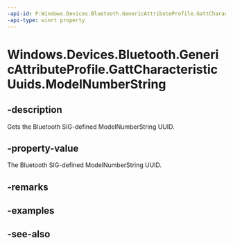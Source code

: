 ```yaml
---
-api-id: P:Windows.Devices.Bluetooth.GenericAttributeProfile.GattCharacteristicUuids.ModelNumberString
-api-type: winrt property
---
```


<!-- Property syntax
public System.Guid ModelNumberString { get; }
-->

# Windows.Devices.Bluetooth.GenericAttributeProfile.GattCharacteristicUuids.ModelNumberString

## -description
Gets the Bluetooth SIG-defined ModelNumberString UUID.

## -property-value
The Bluetooth SIG-defined ModelNumberString UUID.

## -remarks

## -examples

## -see-also
